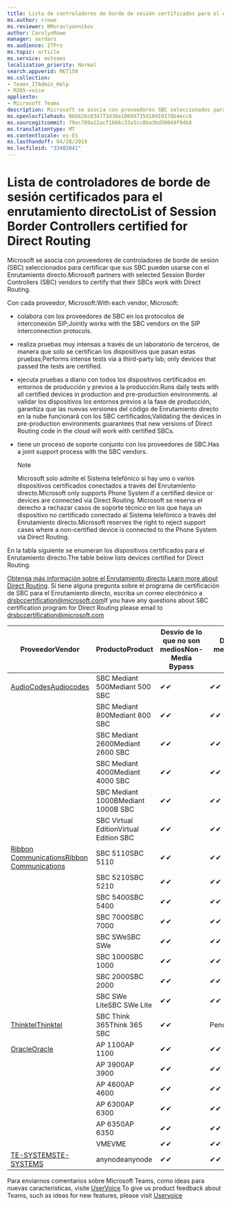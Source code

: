 ```yaml
---
title: Lista de controladores de borde de sesión certificados para el enrutamiento directo
ms.author: crowe
ms.reviewer: NMuravlyannikov
author: CarolynRowe
manager: serdars
ms.audience: ITPro
ms.topic: article
ms.service: msteams
localization_priority: Normal
search.appverid: MET150
ms.collection:
- Teams_ITAdmin_Help
- M365-voice
appliesto:
- Microsoft Teams
description: Microsoft se asocia con proveedores SBC seleccionados para certificar que sus SBC pueden usarse con el Enrutamiento directo.
ms.openlocfilehash: 06b626c034773d30e10699735d10d19178b4ecc6
ms.sourcegitcommit: 79ec789a22acf1686c33a5cc8ba3bd50049f94b8
ms.translationtype: MT
ms.contentlocale: es-ES
ms.lasthandoff: 04/28/2019
ms.locfileid: "33402041"
---
```

# <a name="list-of-session-border-controllers-certified-for-direct-routing"></a><span data-ttu-id="49746-103">Lista de controladores de borde de sesión certificados para el enrutamiento directo</span><span class="sxs-lookup"><span data-stu-id="49746-103">List of Session Border Controllers certified for Direct Routing</span></span>

<span data-ttu-id="49746-104">Microsoft se asocia con proveedores de controladores de borde de sesión (SBC) seleccionados para certificar que sus SBC pueden usarse con el Enrutamiento directo.</span><span class="sxs-lookup"><span data-stu-id="49746-104">Microsoft partners with selected Session Border Controllers (SBC) vendors to certify that their SBCs work with Direct Routing.</span></span> 

<span data-ttu-id="49746-105">Con cada proveedor, Microsoft:</span><span class="sxs-lookup"><span data-stu-id="49746-105">With each vendor, Microsoft:</span></span> 

- <span data-ttu-id="49746-106">colabora con los proveedores de SBC en los protocolos de interconexión SIP;</span><span class="sxs-lookup"><span data-stu-id="49746-106">Jointly works with the SBC vendors on the SIP interconnection protocols.</span></span>
- <span data-ttu-id="49746-107">realiza pruebas muy intensas a través de un laboratorio de terceros, de manera que solo se certifican los dispositivos que pasan estas pruebas;</span><span class="sxs-lookup"><span data-stu-id="49746-107">Performs intense tests via a third-party lab; only devices that passed the tests are certified.</span></span> 
- <span data-ttu-id="49746-108">ejecuta pruebas a diario con todos los dispositivos certificados en entornos de producción y previos a la producción.</span><span class="sxs-lookup"><span data-stu-id="49746-108">Runs daily tests with all certified devices in production and pre-production environments.</span></span> <span data-ttu-id="49746-109">al validar los dispositivos los entornos previos a la fase de producción, garantiza que las nuevas versiones del código de Enrutamiento directo en la nube funcionará con los SBC certificados;</span><span class="sxs-lookup"><span data-stu-id="49746-109">Validating the devices in pre-production environments guarantees that new versions of Direct Routing code in the cloud will work with certified SBCs.</span></span> 
- <span data-ttu-id="49746-110">tiene un proceso de soporte conjunto con los proveedores de SBC.</span><span class="sxs-lookup"><span data-stu-id="49746-110">Has a joint support process with the SBC vendors.</span></span>


  > [!NOTE]
  > <span data-ttu-id="49746-111">Microsoft solo admite el Sistema telefónico si hay uno o varios dispositivos certificados conectados a través del Enrutamiento directo.</span><span class="sxs-lookup"><span data-stu-id="49746-111">Microsoft only supports Phone System if a certified device or devices are connected via Direct Routing.</span></span> <span data-ttu-id="49746-112">Microsoft se reserva el derecho a rechazar casos de soporte técnico en los que haya un dispositivo no certificado conectado al Sistema telefónico a través del Enrutamiento directo.</span><span class="sxs-lookup"><span data-stu-id="49746-112">Microsoft reserves the right to reject support cases where a non-certified device is connected to the Phone System via Direct Routing.</span></span> 

<span data-ttu-id="49746-113">En la tabla siguiente se enumeran los dispositivos certificados para el Enrutamiento directo.</span><span class="sxs-lookup"><span data-stu-id="49746-113">The table below lists devices certified for Direct Routing.</span></span> 

<span data-ttu-id="49746-114">[Obtenga más información sobre el Enrutamiento directo](https://aka.ms/dr).</span><span class="sxs-lookup"><span data-stu-id="49746-114">[Learn more about Direct Routing](https://aka.ms/dr).</span></span> <span data-ttu-id="49746-115">Si tiene alguna pregunta sobre el programa de certificación de SBC para el Enrutamiento directo, escriba un correo electrónico a drsbccertification@microsoft.com</span><span class="sxs-lookup"><span data-stu-id="49746-115">If you have any questions about SBC certification program for Direct Routing please email to drsbccertification@microsoft.com</span></span>


|                                                       <span data-ttu-id="49746-116">Proveedor</span><span class="sxs-lookup"><span data-stu-id="49746-116">Vendor</span></span>                                                        |       <span data-ttu-id="49746-117">Producto</span><span class="sxs-lookup"><span data-stu-id="49746-117">Product</span></span>       | <span data-ttu-id="49746-118">Desvío de lo que no son medios</span><span class="sxs-lookup"><span data-stu-id="49746-118">Non-Media Bypass</span></span> | <span data-ttu-id="49746-119">Desvío de medios</span><span class="sxs-lookup"><span data-stu-id="49746-119">Media Bypass</span></span> | <span data-ttu-id="49746-120">Versión de software</span><span class="sxs-lookup"><span data-stu-id="49746-120">Software Version</span></span> |
|---------------------------------------------------------------------------------------------------------------------|---------------------|------------------|--------------|------------------|
| [<span data-ttu-id="49746-121">AudioCodes</span><span class="sxs-lookup"><span data-stu-id="49746-121">Audiocodes</span></span>](https://www.audiocodes.com/solutions-products/products/products-for-microsoft-365/direct-routing-for-microsoft-teams) |   <span data-ttu-id="49746-122">SBC Mediant 500</span><span class="sxs-lookup"><span data-stu-id="49746-122">Mediant 500 SBC</span></span>   |     <span data-ttu-id="49746-123">&#10004;</span><span class="sxs-lookup"><span data-stu-id="49746-123">&#10004;</span></span>     |   <span data-ttu-id="49746-124">&#10004;</span><span class="sxs-lookup"><span data-stu-id="49746-124">&#10004;</span></span>    |  <span data-ttu-id="49746-125">7.20A.250.003</span><span class="sxs-lookup"><span data-stu-id="49746-125">7.20A.250.003</span></span>   |
|                                                                                                                     |   <span data-ttu-id="49746-126">SBC Mediant 800</span><span class="sxs-lookup"><span data-stu-id="49746-126">Mediant 800 SBC</span></span>   |     <span data-ttu-id="49746-127">&#10004;</span><span class="sxs-lookup"><span data-stu-id="49746-127">&#10004;</span></span>     |   <span data-ttu-id="49746-128">&#10004;</span><span class="sxs-lookup"><span data-stu-id="49746-128">&#10004;</span></span>     |  <span data-ttu-id="49746-129">7.20A.250.003</span><span class="sxs-lookup"><span data-stu-id="49746-129">7.20A.250.003</span></span>   |
|                                                                                                                     |  <span data-ttu-id="49746-130">SBC Mediant 2600</span><span class="sxs-lookup"><span data-stu-id="49746-130">Mediant 2600 SBC</span></span>   |     <span data-ttu-id="49746-131">&#10004;</span><span class="sxs-lookup"><span data-stu-id="49746-131">&#10004;</span></span>     |   <span data-ttu-id="49746-132">&#10004;</span><span class="sxs-lookup"><span data-stu-id="49746-132">&#10004;</span></span>    |  <span data-ttu-id="49746-133">7.20A.250.003</span><span class="sxs-lookup"><span data-stu-id="49746-133">7.20A.250.003</span></span>   |
|                                                                                                                     |  <span data-ttu-id="49746-134">SBC Mediant 4000</span><span class="sxs-lookup"><span data-stu-id="49746-134">Mediant 4000 SBC</span></span>   |     <span data-ttu-id="49746-135">&#10004;</span><span class="sxs-lookup"><span data-stu-id="49746-135">&#10004;</span></span>     |   <span data-ttu-id="49746-136">&#10004;</span><span class="sxs-lookup"><span data-stu-id="49746-136">&#10004;</span></span>     |  <span data-ttu-id="49746-137">7.20A.250.003</span><span class="sxs-lookup"><span data-stu-id="49746-137">7.20A.250.003</span></span>   |
|                                                                                                                     | <span data-ttu-id="49746-138">SBC Mediant 1000B</span><span class="sxs-lookup"><span data-stu-id="49746-138">Mediant 1000B  SBC</span></span>  |     <span data-ttu-id="49746-139">&#10004;</span><span class="sxs-lookup"><span data-stu-id="49746-139">&#10004;</span></span>     |   <span data-ttu-id="49746-140">&#10004;</span><span class="sxs-lookup"><span data-stu-id="49746-140">&#10004;</span></span>     |  <span data-ttu-id="49746-141">7.20A.250.003</span><span class="sxs-lookup"><span data-stu-id="49746-141">7.20A.250.003</span></span>   |
|                                                                                                                     | <span data-ttu-id="49746-142">SBC Virtual Edition</span><span class="sxs-lookup"><span data-stu-id="49746-142">Virtual Edition SBC</span></span> |     <span data-ttu-id="49746-143">&#10004;</span><span class="sxs-lookup"><span data-stu-id="49746-143">&#10004;</span></span>     |   <span data-ttu-id="49746-144">&#10004;</span><span class="sxs-lookup"><span data-stu-id="49746-144">&#10004;</span></span>     |  <span data-ttu-id="49746-145">7.20A.250.003</span><span class="sxs-lookup"><span data-stu-id="49746-145">7.20A.250.003</span></span>  |
|  [<span data-ttu-id="49746-146">Ribbon Communications</span><span class="sxs-lookup"><span data-stu-id="49746-146">Ribbon Communications</span></span>](https://ribboncommunications.com/solutions/enterprise-solutions/microsoft-skype-business)  |      <span data-ttu-id="49746-147">SBC 5110</span><span class="sxs-lookup"><span data-stu-id="49746-147">SBC 5110</span></span>       |     <span data-ttu-id="49746-148">&#10004;</span><span class="sxs-lookup"><span data-stu-id="49746-148">&#10004;</span></span>     |   <span data-ttu-id="49746-149">&#10004;</span><span class="sxs-lookup"><span data-stu-id="49746-149">&#10004;</span></span>    |       <span data-ttu-id="49746-150">V6.2</span><span class="sxs-lookup"><span data-stu-id="49746-150">V6.2</span></span>       |
|                                                                                                                     |      <span data-ttu-id="49746-151">SBC 5210</span><span class="sxs-lookup"><span data-stu-id="49746-151">SBC 5210</span></span>       |     <span data-ttu-id="49746-152">&#10004;</span><span class="sxs-lookup"><span data-stu-id="49746-152">&#10004;</span></span>     |  <span data-ttu-id="49746-153">&#10004;</span><span class="sxs-lookup"><span data-stu-id="49746-153">&#10004;</span></span>    |       <span data-ttu-id="49746-154">V6.2</span><span class="sxs-lookup"><span data-stu-id="49746-154">V6.2</span></span>       |
|                                                                                                                     |      <span data-ttu-id="49746-155">SBC 5400</span><span class="sxs-lookup"><span data-stu-id="49746-155">SBC 5400</span></span>       |     <span data-ttu-id="49746-156">&#10004;</span><span class="sxs-lookup"><span data-stu-id="49746-156">&#10004;</span></span>     |   <span data-ttu-id="49746-157">&#10004;</span><span class="sxs-lookup"><span data-stu-id="49746-157">&#10004;</span></span>   |       <span data-ttu-id="49746-158">V6.2</span><span class="sxs-lookup"><span data-stu-id="49746-158">V6.2</span></span>       |
|                                                                                                                     |      <span data-ttu-id="49746-159">SBC 7000</span><span class="sxs-lookup"><span data-stu-id="49746-159">SBC 7000</span></span>       |     <span data-ttu-id="49746-160">&#10004;</span><span class="sxs-lookup"><span data-stu-id="49746-160">&#10004;</span></span>     |   <span data-ttu-id="49746-161">&#10004;</span><span class="sxs-lookup"><span data-stu-id="49746-161">&#10004;</span></span>    |       <span data-ttu-id="49746-162">V6.2</span><span class="sxs-lookup"><span data-stu-id="49746-162">V6.2</span></span>       |
|                                                                                                                     |       <span data-ttu-id="49746-163">SBC SWe</span><span class="sxs-lookup"><span data-stu-id="49746-163">SBC SWe</span></span>       |     <span data-ttu-id="49746-164">&#10004;</span><span class="sxs-lookup"><span data-stu-id="49746-164">&#10004;</span></span>     |   <span data-ttu-id="49746-165">&#10004;</span><span class="sxs-lookup"><span data-stu-id="49746-165">&#10004;</span></span>   |       <span data-ttu-id="49746-166">V6.2</span><span class="sxs-lookup"><span data-stu-id="49746-166">V6.2</span></span>       |
|                                                                                                                     |      <span data-ttu-id="49746-167">SBC 1000</span><span class="sxs-lookup"><span data-stu-id="49746-167">SBC 1000</span></span>       |     <span data-ttu-id="49746-168">&#10004;</span><span class="sxs-lookup"><span data-stu-id="49746-168">&#10004;</span></span>     |   <span data-ttu-id="49746-169">&#10004;</span><span class="sxs-lookup"><span data-stu-id="49746-169">&#10004;</span></span>    |      <span data-ttu-id="49746-170">v8.0.1</span><span class="sxs-lookup"><span data-stu-id="49746-170">v8.0.1</span></span>     |
|                                                                                                                     |      <span data-ttu-id="49746-171">SBC 2000</span><span class="sxs-lookup"><span data-stu-id="49746-171">SBC 2000</span></span>       |     <span data-ttu-id="49746-172">&#10004;</span><span class="sxs-lookup"><span data-stu-id="49746-172">&#10004;</span></span>     |   <span data-ttu-id="49746-173">&#10004;</span><span class="sxs-lookup"><span data-stu-id="49746-173">&#10004;</span></span>   |     <span data-ttu-id="49746-174">v8.0.1</span><span class="sxs-lookup"><span data-stu-id="49746-174">v8.0.1</span></span>     |
|                                                                                                                     |    <span data-ttu-id="49746-175">SBC SWe Lite</span><span class="sxs-lookup"><span data-stu-id="49746-175">SBC SWe Lite</span></span>     |     <span data-ttu-id="49746-176">&#10004;</span><span class="sxs-lookup"><span data-stu-id="49746-176">&#10004;</span></span>     |  <span data-ttu-id="49746-177">&#10004;</span><span class="sxs-lookup"><span data-stu-id="49746-177">&#10004;</span></span>    |      <span data-ttu-id="49746-178">v8.0.1</span><span class="sxs-lookup"><span data-stu-id="49746-178">v8.0.1</span></span>    |
|                     [<span data-ttu-id="49746-179">Thinktel</span><span class="sxs-lookup"><span data-stu-id="49746-179">Thinktel</span></span>](https://www.thinktel.ca/services/think-365/think-365-overview/)                      |    <span data-ttu-id="49746-180">SBC Think 365</span><span class="sxs-lookup"><span data-stu-id="49746-180">Think 365 SBC</span></span>    |     <span data-ttu-id="49746-181">&#10004;</span><span class="sxs-lookup"><span data-stu-id="49746-181">&#10004;</span></span>     |   <span data-ttu-id="49746-182">Pending</span><span class="sxs-lookup"><span data-stu-id="49746-182">Pending</span></span>    |       <span data-ttu-id="49746-183">V1.4</span><span class="sxs-lookup"><span data-stu-id="49746-183">V1.4</span></span>       |
|                     [<span data-ttu-id="49746-184">Oracle</span><span class="sxs-lookup"><span data-stu-id="49746-184">Oracle</span></span>](https://www.oracle.com/industries/communications/enterprise-session-border-controller/microsoft.html)                      |    <span data-ttu-id="49746-185">AP 1100</span><span class="sxs-lookup"><span data-stu-id="49746-185">AP 1100</span></span>      |    <span data-ttu-id="49746-186">&#10004;</span><span class="sxs-lookup"><span data-stu-id="49746-186">&#10004;</span></span>     |    <span data-ttu-id="49746-187">&#10004;</span><span class="sxs-lookup"><span data-stu-id="49746-187">&#10004;</span></span>    |   <span data-ttu-id="49746-188">8.3.0.0.1</span><span class="sxs-lookup"><span data-stu-id="49746-188">8.3.0.0.1</span></span> |
|                                                                                                                    |    <span data-ttu-id="49746-189">AP 3900</span><span class="sxs-lookup"><span data-stu-id="49746-189">AP 3900</span></span>           |    <span data-ttu-id="49746-190">&#10004;</span><span class="sxs-lookup"><span data-stu-id="49746-190">&#10004;</span></span>     |    <span data-ttu-id="49746-191">&#10004;</span><span class="sxs-lookup"><span data-stu-id="49746-191">&#10004;</span></span>   |   <span data-ttu-id="49746-192">8.3.0.0.1</span><span class="sxs-lookup"><span data-stu-id="49746-192">8.3.0.0.1</span></span>  | 
|                                                                                                                    |      <span data-ttu-id="49746-193">AP 4600</span><span class="sxs-lookup"><span data-stu-id="49746-193">AP 4600</span></span>         |    <span data-ttu-id="49746-194">&#10004;</span><span class="sxs-lookup"><span data-stu-id="49746-194">&#10004;</span></span>   |    <span data-ttu-id="49746-195">&#10004;</span><span class="sxs-lookup"><span data-stu-id="49746-195">&#10004;</span></span>     |     <span data-ttu-id="49746-196">8.3.0.0.1</span><span class="sxs-lookup"><span data-stu-id="49746-196">8.3.0.0.1</span></span>  |
|                                                                                                                    |      <span data-ttu-id="49746-197">AP 6300</span><span class="sxs-lookup"><span data-stu-id="49746-197">AP 6300</span></span>         |    <span data-ttu-id="49746-198">&#10004;</span><span class="sxs-lookup"><span data-stu-id="49746-198">&#10004;</span></span>   |    <span data-ttu-id="49746-199">&#10004;</span><span class="sxs-lookup"><span data-stu-id="49746-199">&#10004;</span></span>     |     <span data-ttu-id="49746-200">8.3.0.0.1</span><span class="sxs-lookup"><span data-stu-id="49746-200">8.3.0.0.1</span></span>  |
|                                                                                                                   |      <span data-ttu-id="49746-201">AP 6350</span><span class="sxs-lookup"><span data-stu-id="49746-201">AP 6350</span></span>           |    <span data-ttu-id="49746-202">&#10004;</span><span class="sxs-lookup"><span data-stu-id="49746-202">&#10004;</span></span>   |    <span data-ttu-id="49746-203">&#10004;</span><span class="sxs-lookup"><span data-stu-id="49746-203">&#10004;</span></span>    |     <span data-ttu-id="49746-204">8.3.0.0.1</span><span class="sxs-lookup"><span data-stu-id="49746-204">8.3.0.0.1</span></span>  |                                             
|                                                                                                                    |      <span data-ttu-id="49746-205">VME</span><span class="sxs-lookup"><span data-stu-id="49746-205">VME</span></span>           |    <span data-ttu-id="49746-206">&#10004;</span><span class="sxs-lookup"><span data-stu-id="49746-206">&#10004;</span></span>    |    <span data-ttu-id="49746-207">&#10004;</span><span class="sxs-lookup"><span data-stu-id="49746-207">&#10004;</span></span>    |     <span data-ttu-id="49746-208">8.3.0.0.1</span><span class="sxs-lookup"><span data-stu-id="49746-208">8.3.0.0.1</span></span>   |
|                     [<span data-ttu-id="49746-209">TE-SYSTEMS</span><span class="sxs-lookup"><span data-stu-id="49746-209">TE-SYSTEMS</span></span>](https://www.anynode.de/anynode-and-microsoft-teams/)                               |     <span data-ttu-id="49746-210">anynode</span><span class="sxs-lookup"><span data-stu-id="49746-210">anynode</span></span>         |     <span data-ttu-id="49746-211">&#10004;</span><span class="sxs-lookup"><span data-stu-id="49746-211">&#10004;</span></span>   |  <span data-ttu-id="49746-212">&#10004;</span><span class="sxs-lookup"><span data-stu-id="49746-212">&#10004;</span></span>   |      <span data-ttu-id="49746-213">v3.16.2</span><span class="sxs-lookup"><span data-stu-id="49746-213">v3.16.2</span></span>      |

<span data-ttu-id="49746-214">Para enviarnos comentarios sobre Microsoft Teams, como ideas para nuevas características, visite [UserVoice](https://microsoftteams.uservoice.com).</span><span class="sxs-lookup"><span data-stu-id="49746-214">To give us product feedback about Teams, such as ideas for new features, please visit [Uservoice](https://microsoftteams.uservoice.com)</span></span>
